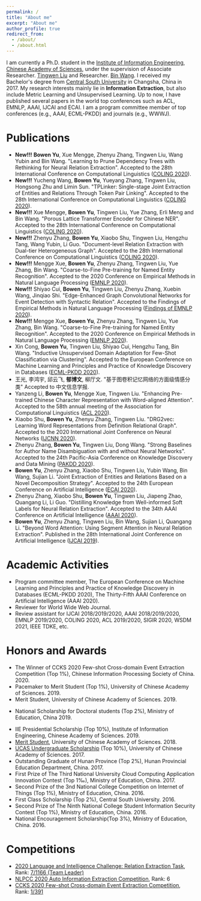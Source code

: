 ```yaml
---
permalink: /
title: "About me"
excerpt: "About me"
author_profile: true
redirect_from: 
  - /about/
  - /about.html
---
```

I am currently a Ph.D. student in the [Institute of Information Engineering](https://iie.ac.cn/), [Chinese Academy of Sciences](https://ucas.ac.cn/), under the supervision of Associate Researcher. [Tingwen Liu](https://scholar.google.com/citations?user=JqOOSuIAAAAJ) and Researcher. [Bin Wang](https://scholar.google.com/citations?user=tDajnHEAAAAJ). I received my Bachelor's degree from [Central South University](http://en.csu.edu.cn) in Changsha, China in 2017. My research interests mainly lie in **Information Extraction**, but also include Metric Learning and Unsupervised Learning. Up to now, I have published several papers in the world top conferences such as ACL, EMNLP, AAAI, IJCAI and ECAI. I am a program committee member of top conferences (e.g., AAAI, ECML-PKDD) and journals (e.g., WWWJ).

<!-- title: "About me ([Curriculum Vitae](https://lijian.ac.cn/files/cv/UCAS_PhD_lijian.pdf))" -->

<!-- # Research -->

<!-- Indeed, my works focus on **Relation Extraction** and scalable **optimization** tools for them, to channel theory and algorithms into applications. -->

# Publications
* **New!!!** **Bowen Yu**, Xue Mengge, Zhenyu Zhang, Tingwen Liu, Wang Yubin and Bin Wang. "Learning to Prune Dependency Trees with Rethinking for Neural Relation Extraction". Accepted to the 28th International Conference on Computational Linguistics ([COLING 2020](https://coling2020.org)).
* **New!!!** Yucheng Wang, **Bowen Yu**, Yueyang Zhang, Tingwen Liu, Hongsong Zhu and Limin Sun. "TPLinker: Single-stage Joint Extraction of Entities and Relations Through Token Pair Linking". Accepted to the 28th International Conference on Computational Linguistics ([COLING 2020](https://coling2020.org)).
* **New!!!** Xue Mengge, **Bowen Yu**, Tingwen Liu, Yue Zhang, Erli Meng and Bin Wang. "Porous Lattice Transformer Encoder for Chinese NER". Accepted to the 28th International Conference on Computational Linguistics ([COLING 2020](https://coling2020.org)).
* **New!!!** Zhenyu Zhang, **Bowen Yu**, Xiaobo Shu, Tingwen Liu, Hengzhu Tang, Wang Yubin, Li Guo. "Document-level Relation Extraction with Dual-tier Heterogeneous Graph". Accepted to the 28th International Conference on Computational Linguistics ([COLING 2020](https://coling2020.org)).
* **New!!!** Mengge Xue, **Bowen Yu**, Zhenyu Zhang, Tingwen Liu, Yue Zhang, Bin Wang. "Coarse-to-Fine Pre-training for Named Entity Recognition". Accepted to the 2020 Conference on Empirical Methods in Natural Language Processing ([EMNLP 2020](https://2020.emnlp.org)).
* **New!!!** Shiyao Cui, **Bowen Yu**, Tingwen Liu, Zhenyu Zhang, Xuebin Wang, Jinqiao Shi. "Edge-Enhanced Graph Convolutional Networks for Event Detection with Syntactic Relation". Accepted to the Findings of Empirical Methods in Natural Language Processing ([Findings of EMNLP 2020](https://2020.emnlp.org)).
* **New!!!** Mengge Xue, **Bowen Yu**, Zhenyu Zhang, Tingwen Liu, Yue Zhang, Bin Wang. "Coarse-to-Fine Pre-training for Named Entity Recognition". Accepted to the 2020 Conference on Empirical Methods in Natural Language Processing ([EMNLP 2020](https://2020.emnlp.org)).
* Xin Cong, **Bowen Yu**, Tingwen Liu, Shiyao Cui, Hengzhu Tang, Bin Wang. "Inductive Unsupervised Domain Adaptation for Few-Shot Classification via Clustering". Accepted to the European Conference on Machine Learning and Principles and Practice of Knowledge Discovery in Databases ([ECML-PKDD 2020](https://ecmlpkdd2020.net)).
* 王光, 李鸿宇, 邱云飞, **郁博文**, 柳厅文. "基于图卷积记忆网络的方面级情感分类"  Accepted to 中文信息学报.
* Yanzeng Li, **Bowen Yu**, Mengge Xue, Tingwen Liu. "Enhancing Pre-trained Chinese Character Representation with Word-aligned Attention". Accepted to the 58th annual meeting of the Association for Computational Linguistics ([ACL 2020](https://acl2020.org)).
* Xiaobo Shu, **Bowen Yu**, Zhenyu Zhang, Tingwen Liu. "DRG2vec: Learning Word Representations from Definition Relational Graph". Accepted to the 2020 International Joint Conference on Neural Networks ([IJCNN 2020](https://wcci2020.org)).
* Zhenyu Zhang, **Bowen Yu**, Tingwen Liu, Dong Wang. "Strong Baselines for Author Name Disambiguation with and without Neural Networks". Accepted to the 24th Pacific-Asia Conference on Knowledge Discovery and Data Mining ([PAKDD 2020](http://pakdd2020.org)).
* **Bowen Yu**, Zhenyu Zhang, Xiaobo Shu, Tingwen Liu, Yubin Wang, Bin Wang, Sujian Li. "Joint Extraction of Entities and Relations Based on a Novel Decomposition Strategy". Accepted to the 24th European Conference on Artificial Intelligence ([ECAI 2020](http://ecai2020.eu)).
* Zhenyu Zhang, Xiaobo Shu, **Bowen Yu**, Tingwen Liu, Jiapeng Zhao, Quangang Li, Li Guo. "Distilling Knowledge from Well-informed Soft Labels for Neural Relation Extraction". Accepted to the 34th AAAI Conference on Artificial Intelligence ([AAAI 2020](https://aaai.org/Conferences/AAAI-20/)).
* **Bowen Yu**, Zhenyu Zhang, Tingwen Liu, Bin Wang, Sujian Li, Quangang Li. "Beyond Word Attention: Using Segment Attention in Neural Relation Extraction". Published in the 28th International Joint Conference on Artificial Intelligence ([IJCAI 2019](https://ijcai19.org/)).
<!-- * **Jian Li**, Yong Liu, Hailun Lin, Yinliang Yue, Weiping Wang. "Efficient Kernel Selection via Spectral Analysis". Published in Proceedings of the 26th International Joint Conference on Artificial Intelligence ([IJCAI 2017](https://www.ijcai-17.org/)). -->

# Academic Activities
* Program committee member, The European Conference on Machine Learning and Principles and Practice of Knowledge Discovery in Databases (ECML-PKDD 2020), The Thirty-Fifth AAAI Conference on Artificial Intelligence (AAAI 2020).
* Reviewer for World Wide Web Journal.
* Review assistant for IJCAI 2018/2019/2020, AAAI 2018/2019/2020, EMNLP 2019/2020, COLING 2020, ACL 2019/2020, SIGIR 2020, WSDM 2021, IEEE TDKE, etc.


# Honors and Awards
* The Winner of CCKS 2020 Few-shot Cross-domain Event Extraction Competition (Top 1%), Chinese Information Processing Society of China. 2020.
* Pacemaker to Merit Student (Top 1%), University of Chinese Academy of Sciences. 2019.
* Merit Student, University of Chinese Academy of Sciences. 2019.
<!-- * [The UCAS Joint PhD Training Program (2&permil;, USD \$22,800)](https://lijian.ac.cn/files/awards/2019_ucas_joint_phd_training_program.pdf) for [academic visiting at Stanford University twelve months](https://lijian.ac.cn/files/awards/2019_stanford_visiting.pdf). University of Chinese Academy of Sciences (UCAS). 2019. -->
<!-- * [CAS Presidential Scholarship (Top 1%, RMB &yen; 5,000)](https://lijian.ac.cn/files/awards/2019_cas_presidential_scholarship.pdf), Chinese Academy of Sciences (CAS). 2019. -->
* National Scholarship for Doctoral students (Top 2%), Ministry of Education, China 2019.
<!-- * [National Scholarship for Doctoral students (Top 2%, RMB &yen; 30,000)](https://lijian.ac.cn/files/awards/2018_national_scholarship.pdf), Ministry of Education of P.R. China. 2018. -->
* IIE Presidential Scholarship (Top 10%), Institute of Information Engineering, Chinese Academy of Sciences. 2019.
* [Merit Student](https://yubowen-ph.github.io/files/awards/2018_merit_student.jpeg), University of Chinese Academy of Sciences. 2018.
* [UCAS Undergraduate Scholarship](https://yubowen-ph.github.io/files/awards/2017_undergraduate_scholarship.jpeg) (Top 10%), University of Chinese Academy of Sciences. 2017.
* Outstanding Graduate of Hunan Province (Top 2%), Hunan Provincial Education Department, China. 2017.
* First Prize of The Third National University Cloud Computing Application Innovation Contest (Top 1‰), Ministry of Education, China. 2017.
* Second Prize of the 3nd National College Competition on Internet of Things (Top 1%), Ministry of Education, China. 2016.
* First Class Scholarship (Top 2%), Central South University. 2016.
* Second Prize of The Ninth National College Student Information Security Contest (Top 1%), Ministry of Education, China. 2016.
* National Encouragement Scholarship(Top 3%), Ministry of Education, China. 2016.


# Competitions

* [2020 Language and Intelligence Challenge: Relation Extraction Task](https://aistudio.baidu.com/aistudio/competition/detail/31), Rank: 
[7/1166 (Team Leader)](https://yubowen-ph.github.io/files/awards/2020_baidu_challenge.jpg)
* [NLPCC 2020 Auto Information Extraction Competition](http://tcci.ccf.org.cn/conference/2020/dldoc/taskgline01.pdf
), Rank: 6
* [CCKS 2020 Few-shot Cross-domain Event Extraction Competition](http://sigkg.cn/ccks2020/?page_id=69#task4
), Rank: [1/391](https://www.biendata.xyz/competition/ccks_2020_3/final-leaderboard/)


<!-- * [Merit Student](https://lijian.ac.cn/files/awards/2019_merit_student.pdf), University of Chinese Academy of Sciences (UCAS). 2019. -->
<!-- * [Laboratory Excellent Student Scholarship](https://lijian.ac.cn/files/awards/2017_laboratory_excellent_student.pdf), Institute of Information Engineering, CAS. 2017. -->
<!-- * [Laboratory Excellent Student Scholarship](https://lijian.ac.cn/files/awards/2018_laboratory_excellent_student.pdf), Institute of Information Engineering, CAS. 2018. -->


<!---Activity and Service--->
<!---Experience--->